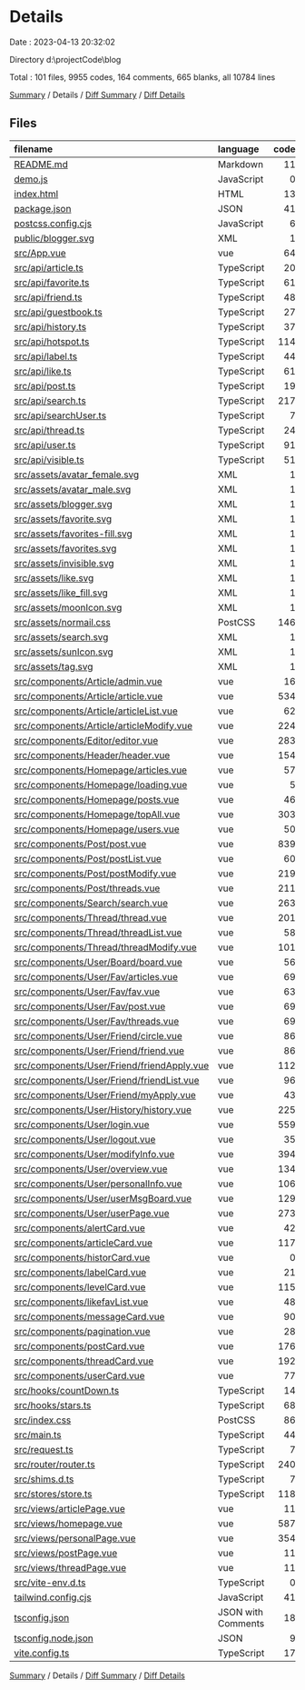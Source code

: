 # Details

Date : 2023-04-13 20:32:02

Directory d:\\projectCode\\blog

Total : 101 files,  9955 codes, 164 comments, 665 blanks, all 10784 lines

[Summary](results.md) / Details / [Diff Summary](diff.md) / [Diff Details](diff-details.md)

## Files
| filename | language | code | comment | blank | total |
| :--- | :--- | ---: | ---: | ---: | ---: |
| [README.md](/README.md) | Markdown | 11 | 0 | 8 | 19 |
| [demo.js](/demo.js) | JavaScript | 0 | 0 | 1 | 1 |
| [index.html](/index.html) | HTML | 13 | 0 | 1 | 14 |
| [package.json](/package.json) | JSON | 41 | 0 | 1 | 42 |
| [postcss.config.cjs](/postcss.config.cjs) | JavaScript | 6 | 0 | 1 | 7 |
| [public/blogger.svg](/public/blogger.svg) | XML | 1 | 0 | 0 | 1 |
| [src/App.vue](/src/App.vue) | vue | 64 | 0 | 6 | 70 |
| [src/api/article.ts](/src/api/article.ts) | TypeScript | 20 | 0 | 6 | 26 |
| [src/api/favorite.ts](/src/api/favorite.ts) | TypeScript | 61 | 0 | 21 | 82 |
| [src/api/friend.ts](/src/api/friend.ts) | TypeScript | 48 | 0 | 11 | 59 |
| [src/api/guestbook.ts](/src/api/guestbook.ts) | TypeScript | 27 | 0 | 6 | 33 |
| [src/api/history.ts](/src/api/history.ts) | TypeScript | 37 | 0 | 13 | 50 |
| [src/api/hotspot.ts](/src/api/hotspot.ts) | TypeScript | 114 | 0 | 20 | 134 |
| [src/api/label.ts](/src/api/label.ts) | TypeScript | 44 | 0 | 14 | 58 |
| [src/api/like.ts](/src/api/like.ts) | TypeScript | 61 | 0 | 21 | 82 |
| [src/api/post.ts](/src/api/post.ts) | TypeScript | 19 | 0 | 6 | 25 |
| [src/api/search.ts](/src/api/search.ts) | TypeScript | 217 | 0 | 19 | 236 |
| [src/api/searchUser.ts](/src/api/searchUser.ts) | TypeScript | 7 | 0 | 3 | 10 |
| [src/api/thread.ts](/src/api/thread.ts) | TypeScript | 24 | 0 | 6 | 30 |
| [src/api/user.ts](/src/api/user.ts) | TypeScript | 91 | 0 | 20 | 111 |
| [src/api/visible.ts](/src/api/visible.ts) | TypeScript | 51 | 0 | 15 | 66 |
| [src/assets/avatar_female.svg](/src/assets/avatar_female.svg) | XML | 1 | 0 | 0 | 1 |
| [src/assets/avatar_male.svg](/src/assets/avatar_male.svg) | XML | 1 | 0 | 0 | 1 |
| [src/assets/blogger.svg](/src/assets/blogger.svg) | XML | 1 | 0 | 0 | 1 |
| [src/assets/favorite.svg](/src/assets/favorite.svg) | XML | 1 | 0 | 0 | 1 |
| [src/assets/favorites-fill.svg](/src/assets/favorites-fill.svg) | XML | 1 | 0 | 0 | 1 |
| [src/assets/favorites.svg](/src/assets/favorites.svg) | XML | 1 | 0 | 0 | 1 |
| [src/assets/invisible.svg](/src/assets/invisible.svg) | XML | 1 | 0 | 0 | 1 |
| [src/assets/like.svg](/src/assets/like.svg) | XML | 1 | 0 | 0 | 1 |
| [src/assets/like_fill.svg](/src/assets/like_fill.svg) | XML | 1 | 0 | 0 | 1 |
| [src/assets/moonIcon.svg](/src/assets/moonIcon.svg) | XML | 1 | 0 | 0 | 1 |
| [src/assets/normail.css](/src/assets/normail.css) | PostCSS | 146 | 0 | 34 | 180 |
| [src/assets/search.svg](/src/assets/search.svg) | XML | 1 | 0 | 0 | 1 |
| [src/assets/sunIcon.svg](/src/assets/sunIcon.svg) | XML | 1 | 0 | 0 | 1 |
| [src/assets/tag.svg](/src/assets/tag.svg) | XML | 1 | 0 | 0 | 1 |
| [src/components/Article/admin.vue](/src/components/Article/admin.vue) | vue | 16 | 0 | 2 | 18 |
| [src/components/Article/article.vue](/src/components/Article/article.vue) | vue | 534 | 11 | 17 | 562 |
| [src/components/Article/articleList.vue](/src/components/Article/articleList.vue) | vue | 62 | 0 | 6 | 68 |
| [src/components/Article/articleModify.vue](/src/components/Article/articleModify.vue) | vue | 224 | 1 | 10 | 235 |
| [src/components/Editor/editor.vue](/src/components/Editor/editor.vue) | vue | 283 | 1 | 14 | 298 |
| [src/components/Header/header.vue](/src/components/Header/header.vue) | vue | 154 | 0 | 15 | 169 |
| [src/components/Homepage/articles.vue](/src/components/Homepage/articles.vue) | vue | 57 | 0 | 3 | 60 |
| [src/components/Homepage/loading.vue](/src/components/Homepage/loading.vue) | vue | 5 | 0 | 1 | 6 |
| [src/components/Homepage/posts.vue](/src/components/Homepage/posts.vue) | vue | 46 | 0 | 3 | 49 |
| [src/components/Homepage/topAll.vue](/src/components/Homepage/topAll.vue) | vue | 303 | 3 | 7 | 313 |
| [src/components/Homepage/users.vue](/src/components/Homepage/users.vue) | vue | 50 | 0 | 2 | 52 |
| [src/components/Post/post.vue](/src/components/Post/post.vue) | vue | 839 | 16 | 33 | 888 |
| [src/components/Post/postList.vue](/src/components/Post/postList.vue) | vue | 60 | 0 | 6 | 66 |
| [src/components/Post/postModify.vue](/src/components/Post/postModify.vue) | vue | 219 | 1 | 9 | 229 |
| [src/components/Post/threads.vue](/src/components/Post/threads.vue) | vue | 211 | 3 | 10 | 224 |
| [src/components/Search/search.vue](/src/components/Search/search.vue) | vue | 263 | 0 | 14 | 277 |
| [src/components/Thread/thread.vue](/src/components/Thread/thread.vue) | vue | 201 | 2 | 15 | 218 |
| [src/components/Thread/threadList.vue](/src/components/Thread/threadList.vue) | vue | 58 | 0 | 6 | 64 |
| [src/components/Thread/threadModify.vue](/src/components/Thread/threadModify.vue) | vue | 101 | 1 | 9 | 111 |
| [src/components/User/Board/board.vue](/src/components/User/Board/board.vue) | vue | 56 | 0 | 4 | 60 |
| [src/components/User/Fav/articles.vue](/src/components/User/Fav/articles.vue) | vue | 69 | 0 | 7 | 76 |
| [src/components/User/Fav/fav.vue](/src/components/User/Fav/fav.vue) | vue | 63 | 0 | 5 | 68 |
| [src/components/User/Fav/post.vue](/src/components/User/Fav/post.vue) | vue | 69 | 0 | 5 | 74 |
| [src/components/User/Fav/threads.vue](/src/components/User/Fav/threads.vue) | vue | 69 | 0 | 5 | 74 |
| [src/components/User/Friend/circle.vue](/src/components/User/Friend/circle.vue) | vue | 86 | 0 | 7 | 93 |
| [src/components/User/Friend/friend.vue](/src/components/User/Friend/friend.vue) | vue | 86 | 0 | 3 | 89 |
| [src/components/User/Friend/friendApply.vue](/src/components/User/Friend/friendApply.vue) | vue | 112 | 0 | 4 | 116 |
| [src/components/User/Friend/friendList.vue](/src/components/User/Friend/friendList.vue) | vue | 96 | 0 | 4 | 100 |
| [src/components/User/Friend/myApply.vue](/src/components/User/Friend/myApply.vue) | vue | 43 | 0 | 3 | 46 |
| [src/components/User/History/history.vue](/src/components/User/History/history.vue) | vue | 225 | 0 | 10 | 235 |
| [src/components/User/login.vue](/src/components/User/login.vue) | vue | 559 | 3 | 13 | 575 |
| [src/components/User/logout.vue](/src/components/User/logout.vue) | vue | 35 | 0 | 2 | 37 |
| [src/components/User/modifyInfo.vue](/src/components/User/modifyInfo.vue) | vue | 394 | 9 | 13 | 416 |
| [src/components/User/overview.vue](/src/components/User/overview.vue) | vue | 134 | 7 | 7 | 148 |
| [src/components/User/personalInfo.vue](/src/components/User/personalInfo.vue) | vue | 106 | 6 | 4 | 116 |
| [src/components/User/userMsgBoard.vue](/src/components/User/userMsgBoard.vue) | vue | 129 | 0 | 8 | 137 |
| [src/components/User/userPage.vue](/src/components/User/userPage.vue) | vue | 273 | 3 | 12 | 288 |
| [src/components/alertCard.vue](/src/components/alertCard.vue) | vue | 42 | 0 | 3 | 45 |
| [src/components/articleCard.vue](/src/components/articleCard.vue) | vue | 117 | 0 | 9 | 126 |
| [src/components/historCard.vue](/src/components/historCard.vue) | vue | 0 | 0 | 1 | 1 |
| [src/components/labelCard.vue](/src/components/labelCard.vue) | vue | 21 | 0 | 2 | 23 |
| [src/components/levelCard.vue](/src/components/levelCard.vue) | vue | 115 | 0 | 2 | 117 |
| [src/components/likefavList.vue](/src/components/likefavList.vue) | vue | 48 | 0 | 4 | 52 |
| [src/components/messageCard.vue](/src/components/messageCard.vue) | vue | 90 | 0 | 3 | 93 |
| [src/components/pagination.vue](/src/components/pagination.vue) | vue | 28 | 0 | 3 | 31 |
| [src/components/postCard.vue](/src/components/postCard.vue) | vue | 176 | 0 | 16 | 192 |
| [src/components/threadCard.vue](/src/components/threadCard.vue) | vue | 192 | 9 | 12 | 213 |
| [src/components/userCard.vue](/src/components/userCard.vue) | vue | 77 | 0 | 4 | 81 |
| [src/hooks/countDown.ts](/src/hooks/countDown.ts) | TypeScript | 14 | 0 | 2 | 16 |
| [src/hooks/stars.ts](/src/hooks/stars.ts) | TypeScript | 68 | 1 | 3 | 72 |
| [src/index.css](/src/index.css) | PostCSS | 86 | 5 | 10 | 101 |
| [src/main.ts](/src/main.ts) | TypeScript | 44 | 15 | 6 | 65 |
| [src/request.ts](/src/request.ts) | TypeScript | 7 | 0 | 3 | 10 |
| [src/router/router.ts](/src/router/router.ts) | TypeScript | 240 | 32 | 11 | 283 |
| [src/shims.d.ts](/src/shims.d.ts) | TypeScript | 7 | 0 | 1 | 8 |
| [src/stores/store.ts](/src/stores/store.ts) | TypeScript | 118 | 27 | 15 | 160 |
| [src/views/articlePage.vue](/src/views/articlePage.vue) | vue | 11 | 0 | 1 | 12 |
| [src/views/homepage.vue](/src/views/homepage.vue) | vue | 587 | 3 | 10 | 600 |
| [src/views/personalPage.vue](/src/views/personalPage.vue) | vue | 354 | 2 | 6 | 362 |
| [src/views/postPage.vue](/src/views/postPage.vue) | vue | 11 | 0 | 1 | 12 |
| [src/views/threadPage.vue](/src/views/threadPage.vue) | vue | 11 | 0 | 1 | 12 |
| [src/vite-env.d.ts](/src/vite-env.d.ts) | TypeScript | 0 | 1 | 1 | 2 |
| [tailwind.config.cjs](/tailwind.config.cjs) | JavaScript | 41 | 1 | 0 | 42 |
| [tsconfig.json](/tsconfig.json) | JSON with Comments | 18 | 0 | 1 | 19 |
| [tsconfig.node.json](/tsconfig.node.json) | JSON | 9 | 0 | 1 | 10 |
| [vite.config.ts](/vite.config.ts) | TypeScript | 17 | 1 | 2 | 20 |

[Summary](results.md) / Details / [Diff Summary](diff.md) / [Diff Details](diff-details.md)